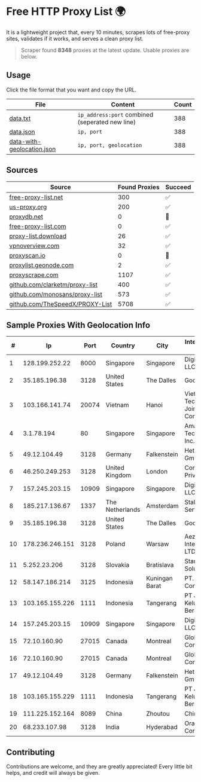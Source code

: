 
# Free HTTP Proxy List 🌍

It is a lightweight project that, every 10 minutes, scrapes lots of free-proxy sites, validates if it works, and serves a clean proxy list.


> Scraper found **8348** proxies at the latest update. Usable proxies are below.

## Usage

Click the file format that you want and copy the URL.


|File|Content|Count|
|----|-------|-----|
|[data.txt](https://raw.githubusercontent.com/themiralay/Proxy-List-World/master/data.txt)|`ip_address:port` combined (seperated new line)|388|
|[data.json](https://raw.githubusercontent.com/themiralay/Proxy-List-World/master/data.json)|`ip, port`|388|
|[data-with-geolocation.json](https://raw.githubusercontent.com/themiralay/Proxy-List-World/master/data-with-geolocation.json)|`ip, port, geolocation`|388|

## Sources

|Source|Found Proxies|Succeed|
|------|-------------|-------|
|[free-proxy-list.net](https://free-proxy-list.net)|300|✅|
|[us-proxy.org](https://www.us-proxy.org)|200|✅|
|[proxydb.net](http://proxydb.net)|0|🚫|
|[free-proxy-list.com](https://free-proxy-list.com/?page=&port=&type%5B%5D=http&type%5B%5D=https&up_time=0&search=Search)|0|✅|
|[proxy-list.download](https://www.proxy-list.download/HTTP)|26|✅|
|[vpnoverview.com](https://vpnoverview.com/privacy/anonymous-browsing/free-proxy-servers)|32|✅|
|[proxyscan.io](https://www.proxyscan.io)|0|🚫|
|[proxylist.geonode.com](https://proxylist.geonode.com/api/proxy-list?limit=300&page=1&sort_by=lastChecked&sort_type=desc&protocols=http,https)|2|✅|
|[proxyscrape.com](https://api.proxyscrape.com/v2/?request=displayproxies&protocol=http&timeout=10000&country=all&ssl=all&anonymity=all)|1107|✅|
|[github.com/clarketm/proxy-list](https://raw.githubusercontent.com/clarketm/proxy-list/master/proxy-list-raw.txt)|400|✅|
|[github.com/monosans/proxy-list](https://raw.githubusercontent.com/monosans/proxy-list/main/proxies/http.txt)|573|✅|
|[github.com/TheSpeedX/PROXY-List](https://raw.githubusercontent.com/TheSpeedX/PROXY-List/master/http.txt)|5708|✅|


## Sample Proxies With Geolocation Info

|#|Ip|Port|Country|City|Internet Service Provider|
|-|--|----|-------|----|-------------------------|
|1|128.199.252.22|8000|Singapore|Singapore|DigitalOcean, LLC|
|2|35.185.196.38|3128|United States|The Dalles|Google LLC|
|3|103.166.141.74|20074|Vietnam|Hanoi|Viet NAM Cloud Technology Joint Stock Company|
|4|3.1.78.194|80|Singapore|Singapore|Amazon Technologies Inc.|
|5|49.12.104.49|3128|Germany|Falkenstein|Hetzner Online GmbH|
|6|46.250.249.253|3128|United Kingdom|London|Contabo Asia Private Limited|
|7|157.245.203.15|10909|Singapore|Singapore|DigitalOcean, LLC|
|8|185.217.136.67|1337|The Netherlands|Amsterdam|Stallion Network Services Limited|
|9|35.185.196.38|3128|United States|The Dalles|Google LLC|
|10|178.236.246.151|3128|Poland|Warsaw|Aeza International LTD|
|11|5.252.23.206|3128|Slovakia|Bratislava|Stark Industries Solutions LTD|
|12|58.147.186.214|3125|Indonesia|Kuningan Barat|PT. Transhybrid Communication|
|13|103.165.155.226|1111|Indonesia|Tangerang|PT Jaringan Keluarga Bersama|
|14|157.245.203.15|10909|Singapore|Singapore|DigitalOcean, LLC|
|15|72.10.160.90|27015|Canada|Montreal|GloboTech Communications|
|16|72.10.160.90|27015|Canada|Montreal|GloboTech Communications|
|17|49.12.104.49|3128|Germany|Falkenstein|Hetzner Online GmbH|
|18|103.165.155.229|1111|Indonesia|Tangerang|PT Jaringan Keluarga Bersama|
|19|111.225.152.164|8089|China|Zhoutou|China Telecom|
|20|68.233.107.98|3128|India|Hyderabad|Oracle Corporation|



## Contributing

Contributions are welcome, and they are greatly appreciated! Every
little bit helps, and credit will always be given.

